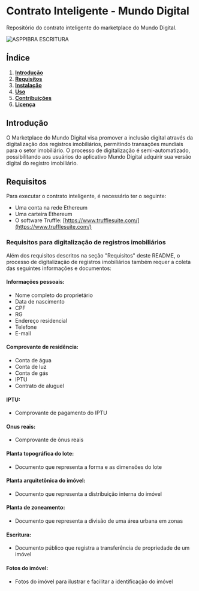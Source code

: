 # Contrato Inteligente - Mundo Digital

Repositório do contrato inteligente do marketplace do Mundo Digital.

![ASPPIBRA ESCRITURA](https://raw.githubusercontent.com/ASPPIBRA-DAO/Imagens/890ffa9bfb4c79f650c48e627aa2306299c17c4b/Jornal/ASPPIBRA-ESCRITURA.svg)

## Índice

1. [**Introdução**](#introdução)
2. [**Requisitos**](#requisitos)
3. [**Instalação**](#instalação)
4. [**Uso**](#uso)
5. [**Contribuições**](#contribuições)
6. [**Licença**](#licença)

## Introdução

O Marketplace do Mundo Digital visa promover a inclusão digital através da digitalização dos registros imobiliários, permitindo transações mundiais para o setor imobiliário. O processo de digitalização é semi-automatizado, possibilitando aos usuários do aplicativo Mundo Digital adquirir sua versão digital do registro imobiliário.

## Requisitos

Para executar o contrato inteligente, é necessário ter o seguinte:

- Uma conta na rede Ethereum
- Uma carteira Ethereum
- O software Truffle: [https://www.trufflesuite.com/](https://www.trufflesuite.com/)

### Requisitos para digitalização de registros imobiliários

Além dos requisitos descritos na seção "Requisitos" deste README, o processo de digitalização de registros imobiliários também requer a coleta das seguintes informações e documentos:

#### Informações pessoais:

- Nome completo do proprietário
- Data de nascimento
- CPF
- RG
- Endereço residencial
- Telefone
- E-mail

#### Comprovante de residência:

- Conta de água
- Conta de luz
- Conta de gás
- IPTU
- Contrato de aluguel

#### IPTU:

- Comprovante de pagamento do IPTU

#### Onus reais:

- Comprovante de ônus reais

#### Planta topográfica do lote:

- Documento que representa a forma e as dimensões do lote

#### Planta arquitetônica do imóvel:

- Documento que representa a distribuição interna do imóvel

#### Planta de zoneamento:

- Documento que representa a divisão de uma área urbana em zonas

#### Escritura:

- Documento público que registra a transferência de propriedade de um imóvel

#### Fotos do imóvel:

- Fotos do imóvel para ilustrar e facilitar a identificação do imóvel
